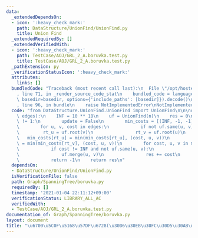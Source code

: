 ```yaml
---
data:
  _extendedDependsOn:
  - icon: ':heavy_check_mark:'
    path: DataStructure/UnionFind/UnionFind.py
    title: Union Find
  _extendedRequiredBy: []
  _extendedVerifiedWith:
  - icon: ':heavy_check_mark:'
    path: TestCase/AOJ/GRL_2_A.boruvka.test.py
    title: TestCase/AOJ/GRL_2_A.boruvka.test.py
  _pathExtension: py
  _verificationStatusIcon: ':heavy_check_mark:'
  attributes:
    links: []
  bundledCode: "Traceback (most recent call last):\n  File \"/opt/hostedtoolcache/Python/3.9.1/x64/lib/python3.9/site-packages/onlinejudge_verify/documentation/build.py\"\
    , line 71, in _render_source_code_stat\n    bundled_code = language.bundle(stat.path,\
    \ basedir=basedir, options={'include_paths': [basedir]}).decode()\n  File \"/opt/hostedtoolcache/Python/3.9.1/x64/lib/python3.9/site-packages/onlinejudge_verify/languages/python.py\"\
    , line 96, in bundle\n    raise NotImplementedError\nNotImplementedError\n"
  code: "from DataStructure.UnionFind.UnionFind import UnionFind\n\n\ndef boruvka(n,\
    \ edges):\n    INF = 10 ** 18\n    uf = UnionFind(n)\n    res = 0\n    while uf.cnt\
    \ != 1:\n        update = False\n        min_costs = [(INF, -1, -1) for _ in range(n)]\n\
    \        for u, v, cost in edges:\n            if not uf.same(u, v):\n       \
    \         rt_u = uf.root(v)\n                rt_v = uf.root(u)\n             \
    \   min_costs[rt_u] = min(min_costs[rt_u], (cost, u, v))\n                min_costs[rt_v]\
    \ = min(min_costs[rt_v], (cost, u, v))\n        for cost, u, v in min_costs:\n\
    \            if cost != INF and not uf.same(u, v):\n                update = True\n\
    \                uf.merge(u, v)\n                res += cost\n        if not update:\n\
    \            return -1\n    return res\n"
  dependsOn:
  - DataStructure/UnionFind/UnionFind.py
  isVerificationFile: false
  path: Graph/SpanningTree/boruvka.py
  requiredBy: []
  timestamp: '2021-01-04 22:11:12+09:00'
  verificationStatus: LIBRARY_ALL_AC
  verifiedWith:
  - TestCase/AOJ/GRL_2_A.boruvka.test.py
documentation_of: Graph/SpanningTree/boruvka.py
layout: document
title: "\u6700\u5C0F\u5168\u57DF\u6728(\u30D6\u30EB\u30FC\u30D5\u30AB\u6CD5)"
---
```

